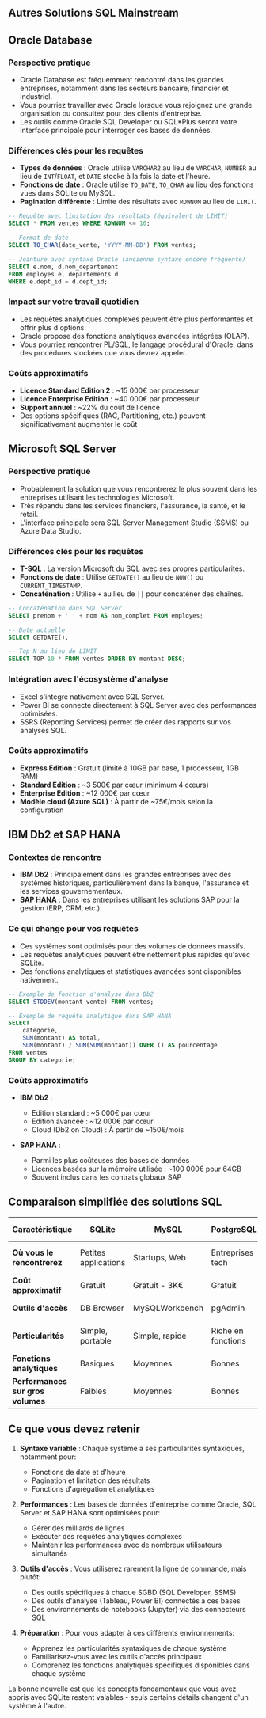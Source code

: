 ## Autres Solutions SQL Mainstream

## Oracle Database

### Perspective pratique

- Oracle Database est fréquemment rencontré dans les grandes entreprises, notamment dans les secteurs bancaire, financier et industriel.
- Vous pourriez travailler avec Oracle lorsque vous rejoignez une grande organisation ou consultez pour des clients d'entreprise.
- Les outils comme Oracle SQL Developer ou SQL*Plus seront votre interface principale pour interroger ces bases de données.

### Différences clés pour les requêtes

- **Types de données** : Oracle utilise `VARCHAR2` au lieu de `VARCHAR`, `NUMBER` au lieu de `INT`/`FLOAT`, et `DATE` stocke à la fois la date et l'heure.
- **Fonctions de date** : Oracle utilise `TO_DATE`, `TO_CHAR` au lieu des fonctions vues dans SQLite ou MySQL.
- **Pagination différente** : Limite des résultats avec `ROWNUM` au lieu de `LIMIT`.

```sql
-- Requête avec limitation des résultats (équivalent de LIMIT)
SELECT * FROM ventes WHERE ROWNUM <= 10;

-- Format de date
SELECT TO_CHAR(date_vente, 'YYYY-MM-DD') FROM ventes;

-- Jointure avec syntaxe Oracle (ancienne syntaxe encore fréquente)
SELECT e.nom, d.nom_departement
FROM employes e, departements d
WHERE e.dept_id = d.dept_id;
```

### Impact sur votre travail quotidien

- Les requêtes analytiques complexes peuvent être plus performantes et offrir plus d'options.
- Oracle propose des fonctions analytiques avancées intégrées (OLAP).
- Vous pourriez rencontrer PL/SQL, le langage procédural d'Oracle, dans des procédures stockées que vous devrez appeler.

### Coûts approximatifs

- **Licence Standard Edition 2** : ~15 000€ par processeur
- **Licence Enterprise Edition** : ~40 000€ par processeur
- **Support annuel** : ~22% du coût de licence
- Des options spécifiques (RAC, Partitioning, etc.) peuvent significativement augmenter le coût

## Microsoft SQL Server

### Perspective pratique

- Probablement la solution que vous rencontrerez le plus souvent dans les entreprises utilisant les technologies Microsoft.
- Très répandu dans les services financiers, l'assurance, la santé, et le retail.
- L'interface principale sera SQL Server Management Studio (SSMS) ou Azure Data Studio.

### Différences clés pour les requêtes

- **T-SQL** : La version Microsoft du SQL avec ses propres particularités.
- **Fonctions de date** : Utilise `GETDATE()` au lieu de `NOW()` ou `CURRENT_TIMESTAMP`.
- **Concaténation** : Utilise `+` au lieu de `||` pour concaténer des chaînes.

```sql
-- Concaténation dans SQL Server
SELECT prenom + ' ' + nom AS nom_complet FROM employes;

-- Date actuelle
SELECT GETDATE();

-- Top N au lieu de LIMIT
SELECT TOP 10 * FROM ventes ORDER BY montant DESC;
```

### Intégration avec l'écosystème d'analyse

- Excel s'intègre nativement avec SQL Server.
- Power BI se connecte directement à SQL Server avec des performances optimisées.
- SSRS (Reporting Services) permet de créer des rapports sur vos analyses SQL.

### Coûts approximatifs

- **Express Edition** : Gratuit (limité à 10GB par base, 1 processeur, 1GB RAM)
- **Standard Edition** : ~3 500€ par cœur (minimum 4 cœurs)
- **Enterprise Edition** : ~12 000€ par cœur
- **Modèle cloud (Azure SQL)** : À partir de ~75€/mois selon la configuration

## IBM Db2 et SAP HANA

### Contextes de rencontre

- **IBM Db2** : Principalement dans les grandes entreprises avec des systèmes historiques, particulièrement dans la banque, l'assurance et les services gouvernementaux.
- **SAP HANA** : Dans les entreprises utilisant les solutions SAP pour la gestion (ERP, CRM, etc.).

### Ce qui change pour vos requêtes

- Ces systèmes sont optimisés pour des volumes de données massifs.
- Les requêtes analytiques peuvent être nettement plus rapides qu'avec SQLite.
- Des fonctions analytiques et statistiques avancées sont disponibles nativement.

```sql
-- Exemple de fonction d'analyse dans Db2
SELECT STDDEV(montant_vente) FROM ventes;

-- Exemple de requête analytique dans SAP HANA
SELECT 
    categorie,
    SUM(montant) AS total,
    SUM(montant) / SUM(SUM(montant)) OVER () AS pourcentage
FROM ventes
GROUP BY categorie;
```

### Coûts approximatifs

- **IBM Db2** :
    - Edition standard : ~5 000€ par cœur
    - Edition avancée : ~12 000€ par cœur
    - Cloud (Db2 on Cloud) : À partir de ~150€/mois

- **SAP HANA** :
    - Parmi les plus coûteuses des bases de données
    - Licences basées sur la mémoire utilisée : ~100 000€ pour 64GB
    - Souvent inclus dans les contrats globaux SAP

## Comparaison simplifiée des solutions SQL

| Caractéristique | SQLite | MySQL | PostgreSQL | Oracle | SQL Server | 
|----------------|--------|-------|------------|--------|------------|
| **Où vous le rencontrerez** | Petites applications | Startups, Web | Entreprises tech | Grandes entreprises, Finance | Entreprises Microsoft |
| **Coût approximatif** | Gratuit | Gratuit - 3K€ | Gratuit | 15K€ - 40K€+ | Gratuit - 12K€+ |
| **Outils d'accès** | DB Browser | MySQLWorkbench | pgAdmin | SQL Developer | SSMS, Power BI |
| **Particularités** | Simple, portable | Simple, rapide | Riche en fonctions | Puissant mais verbeux | Intégration Microsoft |
| **Fonctions analytiques** | Basiques | Moyennes | Bonnes | Excellentes | Très bonnes |
| **Performances sur gros volumes** | Faibles | Moyennes | Bonnes | Excellentes | Très bonnes |

## Ce que vous devez retenir

1. **Syntaxe variable** : Chaque système a ses particularités syntaxiques, notamment pour:
    - Fonctions de date et d'heure
    - Pagination et limitation des résultats
    - Fonctions d'agrégation et analytiques

2. **Performances** : Les bases de données d'entreprise comme Oracle, SQL Server et SAP HANA sont optimisées pour:
    - Gérer des milliards de lignes
    - Exécuter des requêtes analytiques complexes
    - Maintenir les performances avec de nombreux utilisateurs simultanés

3. **Outils d'accès** : Vous utiliserez rarement la ligne de commande, mais plutôt:
    - Des outils spécifiques à chaque SGBD (SQL Developer, SSMS)
    - Des outils d'analyse (Tableau, Power BI) connectés à ces bases
    - Des environnements de notebooks (Jupyter) via des connecteurs SQL

4. **Préparation** : Pour vous adapter à ces différents environnements:
    - Apprenez les particularités syntaxiques de chaque système
    - Familiarisez-vous avec les outils d'accès principaux
    - Comprenez les fonctions analytiques spécifiques disponibles dans chaque système

La bonne nouvelle est que les concepts fondamentaux que vous avez appris avec SQLite restent valables - seuls certains détails changent d'un système à l'autre.